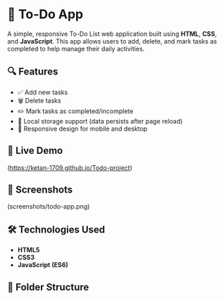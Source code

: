 # 📝 To-Do App

A simple, responsive To-Do List web application built using **HTML**, **CSS**, and **JavaScript**. This app allows users to add, delete, and mark tasks as completed to help manage their daily activities.

## 🔍 Features

- ✅ Add new tasks
- 🗑️ Delete tasks
- ✏️ Mark tasks as completed/incomplete
- 💾 Local storage support (data persists after page reload)
- 📱 Responsive design for mobile and desktop

## 🚀 Live Demo
(https://ketan-1709.github.io/Todo-project)

## 📸 Screenshots
(screenshots/todo-app.png) 

## 🛠️ Technologies Used

- **HTML5**
- **CSS3**
- **JavaScript (ES6)**

## 📂 Folder Structure

